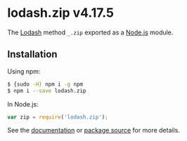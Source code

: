 # lodash.zip v4.17.5

The [Lodash](https://lodash.com/) method `_.zip` exported as a [Node.js](https://nodejs.org/) module.

## Installation

Using npm:
```bash
$ {sudo -H} npm i -g npm
$ npm i --save lodash.zip
```

In Node.js:
```js
var zip = require('lodash.zip');
```

See the [documentation](https://lodash.com/docs#zip) or [package source](https://github.com/lodash/lodash/blob/4.17.5-npm-packages/lodash.zip) for more details.
